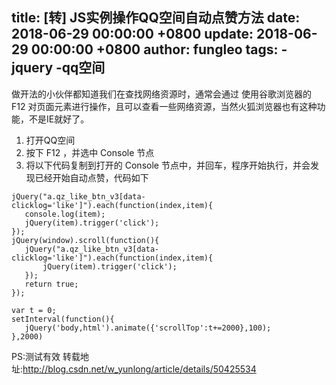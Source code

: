 title: [转] JS实例操作QQ空间自动点赞方法
date: 2018-06-29 00:00:00 +0800
update: 2018-06-29 00:00:00 +0800
author: fungleo
tags:
    -jquery
    -qq空间
---

做开法的小伙伴都知道我们在查找网络资源时，通常会通过 使用谷歌浏览器的 F12 对页面元素进行操作，且可以查看一些网络资源，当然火狐浏览器也有这种功能，不是IE就好了。

1. 打开QQ空间
2. 按下 F12 ，并选中 Console 节点
3. 将以下代码复制到打开的 Console 节点中，并回车，程序开始执行，并会发现已经开始自动点赞，代码如下
```
jQuery("a.qz_like_btn_v3[data-clicklog='like']").each(function(index,item){
   console.log(item);
   jQuery(item).trigger('click');
});
jQuery(window).scroll(function(){
   jQuery("a.qz_like_btn_v3[data-clicklog='like']").each(function(index,item){
       jQuery(item).trigger('click');
   });
   return true;
});

var t = 0;
setInterval(function(){
   jQuery('body,html').animate({'scrollTop':t+=2000},100);
},2000)
```
PS:测试有效
转载地址:http://blog.csdn.net/w_yunlong/article/details/50425534